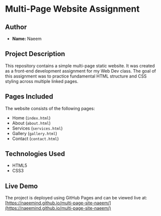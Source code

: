 # Multi-Page Website Assignment

## Author

* **Name:** Naeem

## Project Description

This repository contains a simple multi-page static website. It was created as a front-end development assignment for my Web Dev class. The goal of this assignment was to practice fundamental HTML structure and CSS styling across multiple linked pages.

## Pages Included

The website consists of the following pages:

* Home (`index.html`)
* About (`about.html`)
* Services (`services.html`)
* Gallery (`gallery.html`)
* Contact (`contact.html`)

## Technologies Used

* HTML5
* CSS3

## Live Demo

The project is deployed using GitHub Pages and can be viewed live at:
[https://naeemind.github.io/multi-page-site-naeem/](https://naeemind.github.io/multi-page-site-naeem/)


